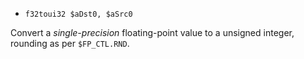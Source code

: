 * `f32toui32 $aDst0, $aSrc0`

Convert a *single-precision* floating-point value to a unsigned integer,
rounding as per `$FP_CTL.RND`.
